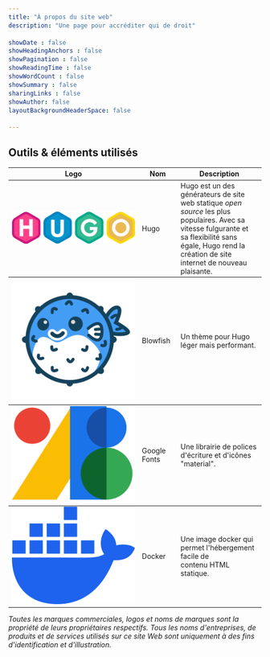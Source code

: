 ```yaml
---
title: "À propos du site web"
description: "Une page pour accréditer qui de droit"

showDate : false
showHeadingAnchors : false
showPagination : false
showReadingTime : false
showWordCount : false
showSummary : false
sharingLinks : false
showAuthor: false
layoutBackgroundHeaderSpace: false

---
```


<style>
    td {
        vertical-align: middle
    }
</style>

## Outils & éléments utilisés

<table>
    <thead>
        <tr>
            <th>Logo</th>
            <th>Nom</th>
            <th>Description</th>
        </tr>
    </thead>
    <tbody>
         <tr>
            <td><a href="https://gohugo.io" target="_blank"><img class="customLogoNoBg" src="hugo_logo.svg"/></a></td>
            <td>Hugo</td>
            <td>Hugo est un des générateurs de site web statique <i>open </br> source</i> les plus populaires. Avec sa vitesse fulgurante et </br> sa  flexibilité sans égale, Hugo rend la création de site</br>internet de nouveau plaisante.</td>
        </tr>
    </tbody>
    <tbody>
         <tr>
            <td><a href="https://blowfish.page/" target="_blank"><img class="customLogoNoBg" src="blowfish_logo.png"/></td>
            <td>Blowfish</td>
            <td>Un thème pour Hugo léger mais performant.</td>
        </tr>
    </tbody>
    <tbody>
         <tr>
            <td><a href="https://fonts.google.com/icons/" target="_blank"><img class="customLogoNoBg" src="gfonts_logo.svg"/></a></td>
            <td>Google Fonts</td>
            <td>Une librairie de polices d'écriture et d'icônes "material".</td>
        </tr>
    </tbody>
    <tbody>
         <tr>
            <td><a href="https://github.com/lipanski/docker-static-website/" target="_blank"><img class="customLogoNoBg" src="docker_logo.svg"/></a></td>
            <td>Docker</td>
            <td>Une image docker qui permet l'hébergement facile de </br>contenu HTML statique.</td>
        </tr>
    </tbody>
</table>

_Toutes les marques commerciales, logos et noms de marques sont la propriété de leurs propriétaires respectifs. Tous les noms d'entreprises, de produits et de services utilisés sur ce site Web sont uniquement à des fins d'identification et d'illustration._
